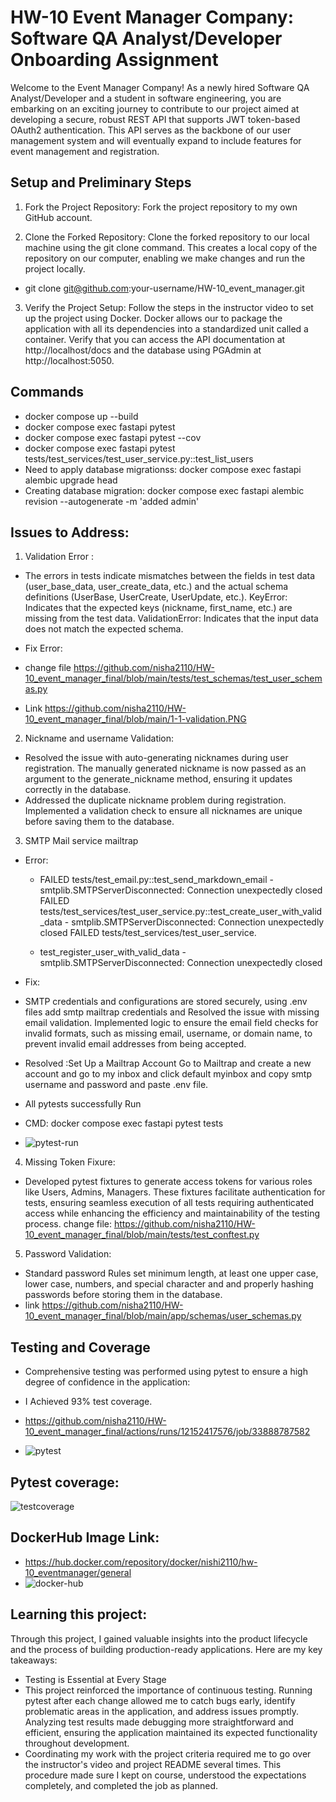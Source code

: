 # HW-10 Event Manager Company: Software QA Analyst/Developer Onboarding Assignment

Welcome to the Event Manager Company! As a newly hired Software QA Analyst/Developer and a student in software engineering, you are embarking on an exciting journey to contribute to our project aimed at developing a secure, robust REST API that supports JWT token-based OAuth2 authentication. This API serves as the backbone of our user management system and will eventually expand to include features for event management and registration.

## Setup and Preliminary Steps
1. Fork the Project Repository: Fork the project repository to my own GitHub account. 

2. Clone the Forked Repository: Clone the forked repository to our local machine using the git clone command. This creates a local copy of the repository on our computer, enabling we  make changes and run the project locally.
- git clone git@github.com:your-username/HW-10_event_manager.git

3. Verify the Project Setup: Follow the steps in the instructor video to set up the project using Docker. Docker allows our to package the application with all its dependencies into a standardized unit called a container. Verify that you can access the API documentation at http://localhost/docs and the database using PGAdmin at http://localhost:5050.

## Commands
- docker compose up --build
- docker compose exec fastapi pytest
- docker compose exec fastapi pytest --cov
- docker compose exec fastapi pytest tests/test_services/test_user_service.py::test_list_users
- Need to apply database migrationss: docker compose exec fastapi alembic upgrade head
- Creating database migration: docker compose exec fastapi alembic revision --autogenerate -m 'added admin'

## Issues to Address:
 
1. Validation Error :
 - The errors in tests indicate mismatches between the fields in test data (user_base_data, user_create_data, etc.) and the actual schema definitions (UserBase, UserCreate, UserUpdate, etc.).
 KeyError: Indicates that the expected keys (nickname, first_name, etc.) are missing from the test data.
 ValidationError: Indicates that the input data does not match the expected schema.

- Fix Error:
- change file https://github.com/nisha2110/HW-10_event_manager_final/blob/main/tests/test_schemas/test_user_schemas.py
- Link https://github.com/nisha2110/HW-10_event_manager_final/blob/main/1-1-validation.PNG

2. Nickname and username Validation:
- Resolved the issue with auto-generating nicknames during user registration. The manually generated nickname is now passed as an argument to the generate_nickname method, ensuring it updates correctly in the database.
- Addressed the duplicate nickname problem during registration. Implemented a validation check to ensure all nicknames are unique before saving them to the database.

3. SMTP Mail service mailtrap 
- Error:
   - FAILED tests/test_email.py::test_send_markdown_email - smtplib.SMTPServerDisconnected: Connection unexpectedly closed FAILED tests/test_services/test_user_service.py::test_create_user_with_valid_data - smtplib.SMTPServerDisconnected: Connection unexpectedly closed FAILED tests/test_services/test_user_service.
  
  - test_register_user_with_valid_data - smtplib.SMTPServerDisconnected: Connection unexpectedly closed

- Fix:
   
- SMTP credentials and configurations are stored securely, using .env  files add smtp mailtrap credentials and  Resolved the issue with missing email validation. Implemented logic to ensure the email field checks for invalid formats, such as missing email, username, or domain name, to prevent invalid email addresses from being accepted.
- Resolved :Set Up a Mailtrap Account Go to Mailtrap and create a new account and go to my inbox and click default myinbox and copy smtp username and password and paste  .env file. 
 
 - All pytests successfully Run
 - CMD: docker compose exec fastapi pytest tests
 - ![pytest-run](https://github.com/user-attachments/assets/966deb6e-11f4-49ed-9ffb-101fea816cc3)

 4. Missing Token Fixure:
  - Developed pytest fixtures to generate access tokens for various roles like Users, Admins, Managers.
    These fixtures facilitate authentication for tests, ensuring seamless execution of all tests requiring authenticated access while enhancing the efficiency and maintainability of the testing process.
    change file: https://github.com/nisha2110/HW-10_event_manager_final/blob/main/tests/test_conftest.py

 5. Password Validation:
 -  Standard password Rules set  minimum length, at least one upper case, lower case, numbers, and special character and and properly hashing passwords before storing them in the database.
 - link https://github.com/nisha2110/HW-10_event_manager_final/blob/main/app/schemas/user_schemas.py

 ## Testing and Coverage
 - Comprehensive testing was performed using pytest to ensure a high degree of confidence in the application:
 - I Achieved 93% test coverage.
 - https://github.com/nisha2110/HW-10_event_manager_final/actions/runs/12152417576/job/33888787582

 - ![pytest](https://github.com/user-attachments/assets/1f1b54c6-d573-43cb-9dd9-b47d3aba5c7e)

 ## Pytest coverage:
 
 ![testcoverage](https://github.com/user-attachments/assets/cab7844c-434c-4453-b8d0-6293d90c8a1e)

 ## DockerHub Image Link:
 - https://hub.docker.com/repository/docker/nishi2110/hw-10_eventmanager/general
 - ![docker-hub](https://github.com/user-attachments/assets/e55b90c5-c4cf-463a-ad25-f2da5ea09723)

 
 ## Learning this project:
 Through this project, I gained valuable insights into the product lifecycle and the process of building production-ready applications. Here are my key takeaways:
- Testing is Essential at Every Stage
- This project reinforced the importance of continuous testing. Running pytest after each change allowed me to catch bugs early,       identify problematic areas in the application, and address issues promptly. Analyzing test results made debugging more straightforward and efficient, ensuring the application maintained its expected functionality throughout development.
- Coordinating my work with the project criteria required me to go over the instructor's video and project README several times. This procedure made sure I kept on course, understood the expectations completely, and completed the job as planned.



